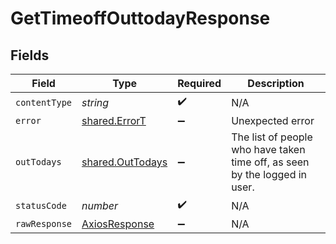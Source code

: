 # GetTimeoffOuttodayResponse


## Fields

| Field                                                                      | Type                                                                       | Required                                                                   | Description                                                                |
| -------------------------------------------------------------------------- | -------------------------------------------------------------------------- | -------------------------------------------------------------------------- | -------------------------------------------------------------------------- |
| `contentType`                                                              | *string*                                                                   | :heavy_check_mark:                                                         | N/A                                                                        |
| `error`                                                                    | [shared.ErrorT](../../models/shared/errort.md)                             | :heavy_minus_sign:                                                         | Unexpected error                                                           |
| `outTodays`                                                                | [shared.OutTodays](../../models/shared/outtodays.md)                       | :heavy_minus_sign:                                                         | The list of people who have taken time off, as seen by the logged in user. |
| `statusCode`                                                               | *number*                                                                   | :heavy_check_mark:                                                         | N/A                                                                        |
| `rawResponse`                                                              | [AxiosResponse](https://axios-http.com/docs/res_schema)                    | :heavy_minus_sign:                                                         | N/A                                                                        |